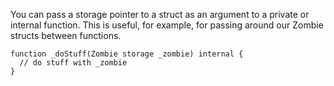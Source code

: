 You can pass a storage pointer to a struct as an argument to a private or internal function. This is useful, for example, for passing around our Zombie structs between functions.

```
function _doStuff(Zombie storage _zombie) internal {
  // do stuff with _zombie
}
```
